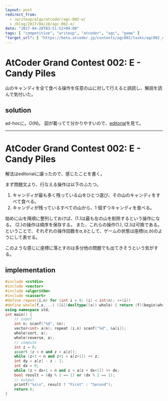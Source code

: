 ```yaml
---
layout: post
redirect_from:
  - /writeup/algo/atcoder/agc-002-e/
  - /blog/2017/04/28/agc-002-e/
date: "2017-04-28T03:51:52+09:00"
tags: [ "competitive", "writeup", "atcoder", "agc", "game" ]
"target_url": [ "https://beta.atcoder.jp/contests/agc002/tasks/agc002_e" ]
---
```


# AtCoder Grand Contest 002: E - Candy Piles

山のキャンディを全て食べる操作を任意の山に対して行えると誤読し、解説を読んで気付いた。

## solution

ad-hocに。$O(N)$。
図が載ってて分かりやすいので、[editorial](https://beta.atcoder.jp/contests/agc002/data/agc/002/editorial.pdf)を見て。

---

# AtCoder Grand Contest 002: E - Candy Piles

解法はeditorialに譲ったので、感じたことを書く。

まず問題文より、行なえる操作は以下のふたつ。

1.  キャンディが最も多く残っている山をひとつ選び、その山のキャンディをすべて食べる。
2.  キャンディが残っているすべての山から、1 個ずつキャンディを食べる。

始めに山を降順に整列しておけば、(1.)は最も左の山を削除するという操作になる。
(2.)の操作は順序を保存する。
また、これらの操作(1.), (2.)は可換である。
ということで、それぞれの操作回数を$a, b$として、ゲームの状態は座標$(a, b)$のようにして表せる。

このような感じに座標に落とすのは多分他の問題でも出てきそうという気がする。

## implementation

``` c++
#include <cstdio>
#include <vector>
#include <algorithm>
#include <cassert>
#define repeat(i,n) for (int i = 0; (i) < int(n); ++(i))
#define whole(f,x,...) ([&](decltype((x)) whole) { return (f)(begin(whole), end(whole), ## __VA_ARGS__); })(x)
using namespace std;
int main() {
    // input
    int n; scanf("%d", &n);
    vector<int> a(n); repeat (i,n) scanf("%d", &a[i]);
    whole(sort, a);
    whole(reverse, a);
    // compute
    int z = 0;
    assert (z < n and z < a[z]);
    while (z+1 < n and z+1 < a[z+1]) ++ z;
    int dy = a[z] - z - 1;
    int dx = 0;
    while (z + dx+1 < n and z < a[z + dx+1]) ++ dx;
    bool result = (dy % 2 == 1) or (dx % 2 == 1);
    // output
    printf("%s\n", result ? "First" : "Second");
    return 0;
}
```
